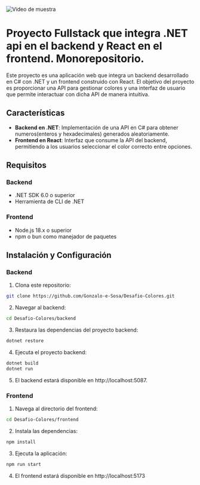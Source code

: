 ![Video de muestra](https://github.com/Gonzalo-e-Sosa/Desafio-Colores/blob/main/Desaf%C3%ADo%20Colores%20-%20Aplicaci%C3%B3n)

# Proyecto Fullstack que integra .NET api en el backend y React en el frontend. Monorepositorio.

Este proyecto es una aplicación web que integra un backend desarrollado en C# con .NET y un frontend construido con React. El objetivo del proyecto es proporcionar una API para gestionar colores y una interfaz de usuario que permite interactuar con dicha API de manera intuitiva.

## Características

- **Backend en .NET**: Implementación de una API en C# para obtener numeros(enteros y hexadecimales) generados aleatoriamente.
- **Frontend en React**: Interfaz que consume la API del backend, permitiendo a los usuarios seleccionar el color correcto entre opciones.

## Requisitos

### Backend
- .NET SDK 6.0 o superior
- Herramienta de CLI de .NET

### Frontend
- Node.js 18.x o superior
- npm o bun como manejador de paquetes

## Instalación y Configuración

### Backend

1. Clona este repositorio:

  ```bash
  git clone https://github.com/Gonzalo-e-Sosa/Desafio-Colores.git
  ```

2. Navegar al backend:

  ```bash
  cd Desafio-Colores/backend
  ```

3. Restaura las dependencias del proyecto backend:

  ```bash
  dotnet restore
  ```

4. Ejecuta el proyecto backend:

  ```bash
  dotnet build
  dotnet run
  ```
    
5. El backend estará disponible en http://localhost:5087.

### Frontend

1. Navega al directorio del frontend:
  
  ```bash
  cd Desafio-Colores/frontend
  ```

2. Instala las dependencias:

  ```bash
  npm install
  ```

3. Ejecuta la aplicación:

  ```bash
  npm run start
  ```

4. El frontend estará disponible en http://localhost:5173
